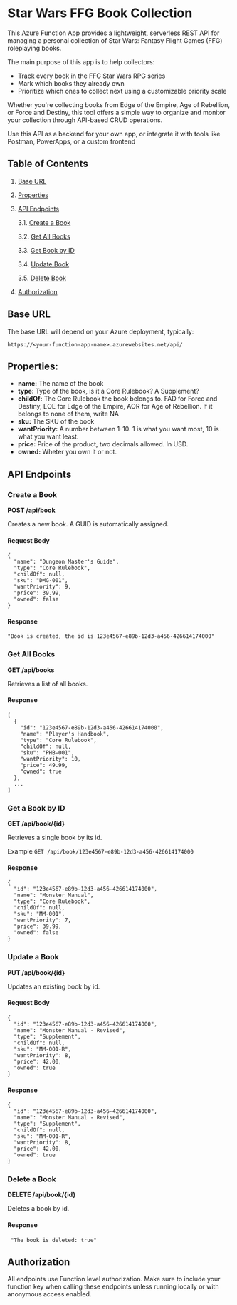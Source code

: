 # Star Wars FFG Book Collection

This Azure Function App provides a lightweight, serverless REST API for managing a personal collection of Star Wars: Fantasy Flight Games (FFG) roleplaying books.

The main purpose of this app is to help collectors:

- Track every book in the FFG Star Wars RPG series
- Mark which books they already own
- Prioritize which ones to collect next using a customizable priority scale

Whether you're collecting books from Edge of the Empire, Age of Rebellion, or Force and Destiny, this tool offers a simple way to organize and monitor your collection through API-based CRUD operations.

Use this API as a backend for your own app, or integrate it with tools like Postman, PowerApps, or a custom frontend

## Table of Contents

1. [Base URL](#base-url)
2. [Properties](#properties)
3. [API Endpoints](#api-endpoints)

    3.1. [Create a Book](#create-a-book)

    3.2. [Get All Books](#get-all-books)

    3.3. [Get Book by ID](#get-a-book-by-id)

    3.4. [Update Book](#update-a-book)

    3.5. [Delete Book](#delete-a-book)

4. [Authorization](#authorization)

##  Base URL
The base URL will depend on your Azure deployment, typically:

```https://<your-function-app-name>.azurewebsites.net/api/```

## Properties:
- **name:** The name of the book
- **type:** Type of the book, is it a Core Rulebook? A Supplement?
- **childOf:** The Core Rulebook the book belongs to. FAD for Force and Destiny, EOE for Edge of the Empire, AOR for Age of Rebellion. If it belongs to none of them, write NA
- **sku:** The SKU of the book
- **wantPriority:** A number between 1-10. 1 is what you want most, 10 is what you want least.
- **price:** Price of the product, two decimals allowed. In USD.
- **owned:** Wheter you own it or not.

## API Endpoints

### Create a Book
**POST /api/book**

Creates a new book. A GUID is automatically assigned.

#### Request Body

```
{
  "name": "Dungeon Master's Guide",
  "type": "Core Rulebook",
  "childOf": null,
  "sku": "DMG-001",
  "wantPriority": 9,
  "price": 39.99,
  "owned": false
}
```

#### Response
```"Book is created, the id is 123e4567-e89b-12d3-a456-426614174000"```

###  Get All Books
**GET /api/books**

Retrieves a list of all books.

#### Response

```
[
  {
    "id": "123e4567-e89b-12d3-a456-426614174000",
    "name": "Player's Handbook",
    "type": "Core Rulebook",
    "childOf": null,
    "sku": "PHB-001",
    "wantPriority": 10,
    "price": 49.99,
    "owned": true
  },
  ...
]
```

### Get a Book by ID
**GET /api/book/{id}**

Retrieves a single book by its id.

Example
```GET /api/book/123e4567-e89b-12d3-a456-426614174000```

#### Response
```
{
  "id": "123e4567-e89b-12d3-a456-426614174000",
  "name": "Monster Manual",
  "type": "Core Rulebook",
  "childOf": null,
  "sku": "MM-001",
  "wantPriority": 7,
  "price": 39.99,
  "owned": false
}
```

### Update a Book
**PUT /api/book/{id}**

Updates an existing book by id.

#### Request Body
```
{
  "id": "123e4567-e89b-12d3-a456-426614174000",
  "name": "Monster Manual - Revised",
  "type": "Supplement",
  "childOf": null,
  "sku": "MM-001-R",
  "wantPriority": 8,
  "price": 42.00,
  "owned": true
}
```


#### Response
```
{
  "id": "123e4567-e89b-12d3-a456-426614174000",
  "name": "Monster Manual - Revised",
  "type": "Supplement",
  "childOf": null,
  "sku": "MM-001-R",
  "wantPriority": 8,
  "price": 42.00,
  "owned": true
}
```

### Delete a Book
**DELETE /api/book/{id}**

Deletes a book by id.


#### Response
``` "The book is deleted: true"```

## Authorization
All endpoints use Function level authorization. Make sure to include your function key when calling these endpoints unless running locally or with anonymous access enabled.

